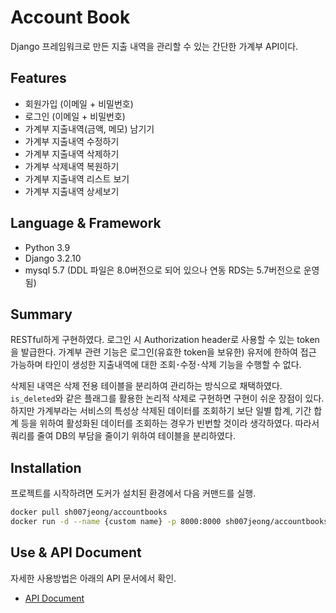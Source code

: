 # Account Book
Django 프레임워크로 만든 지출 내역을 관리할 수 있는 간단한 가계부 API이다.

## Features
- 회원가입 (이메일 + 비밀번호)
- 로그인 (이메일 + 비밀번호)
- 가계부 지출내역(금액, 메모) 남기기
- 가계부 지출내역 수정하기
- 가계부 지출내역 삭제하기
- 가계부 삭제내역 복원하기
- 가계부 지출내역 리스트 보기
- 가계부 지출내역 상세보기

## Language & Framework
- Python 3.9
- Django 3.2.10
- mysql 5.7 (DDL 파일은 8.0버전으로 되어 있으나 연동 RDS는 5.7버전으로 운영됨)

## Summary
RESTful하게 구현하였다. 로그인 시 Authorization header로 사용할 수 있는 token을 발급한다. 
가계부 관련 기능은 로그인(유효한 token을 보유한) 유저에 한하여 접근 가능하며 타인이 생성한 
지출내역에 대한 조회･수정･삭제 기능을 수행할 수 없다.

삭제된 내역은 삭제 전용 테이블을 분리하여 관리하는 방식으로 채택하였다. `is_deleted`와 같은 
플래그를 활용한 논리적 삭제로 구현하면 구현이 쉬운 장점이 있다. 하지만 가계부라는 서비스의 
특성상 삭제된 데이터를 조회하기 보단 일별 합계, 기간 합계 등을 위하여 활성화된 데이터를 
조회하는 경우가 빈번할 것이라 생각하였다. 따라서 쿼리를 줄여 DB의 부담을 줄이기 위하여 
테이블을 분리하였다.

## Installation
프로젝트를 시작하려면 도커가 설치된 환경에서 다음 커맨드를 실행. 
```bash
docker pull sh007jeong/accountbooks
docker run -d --name {custom name} -p 8000:8000 sh007jeong/accountbooks:0.2.0
```

## Use & API Document
자세한 사용방법은 아래의 API 문서에서 확인.
- [API Document](https://documenter.getpostman.com/view/13282746/UVXonEKb)